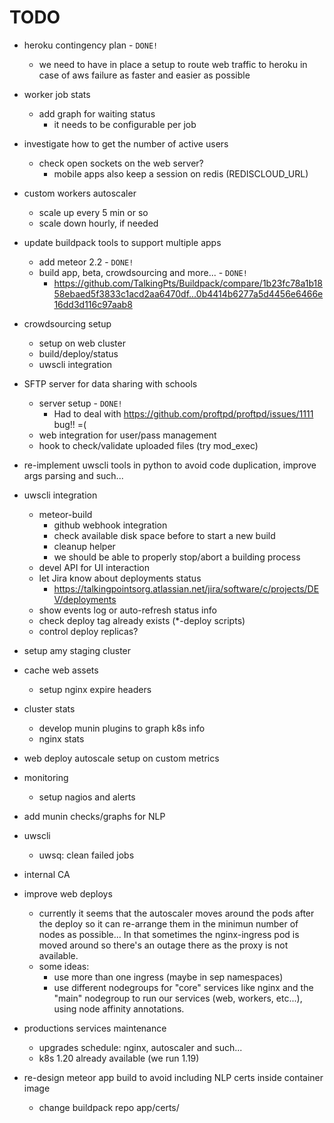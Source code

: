 # TODO

* heroku contingency plan - `DONE!`
    * we need to have in place a setup to route web traffic to heroku in case of aws failure as faster and easier as possible

* worker job stats
    * add graph for waiting status
        * it needs to be configurable per job

* investigate how to get the number of active users
    * check open sockets on the web server?
        * mobile apps also keep a session on redis (REDISCLOUD_URL)

* custom workers autoscaler
    * scale up every 5 min or so
    * scale down hourly, if needed

* update buildpack tools to support multiple apps
    * add meteor 2.2 - `DONE!`
    * build app, beta, crowdsourcing and more... - `DONE!`
        * https://github.com/TalkingPts/Buildpack/compare/1b23fc78a1b1858ebaed5f3833c1acd2aa6470df...0b4414b6277a5d4456e6466e16dd3d116c97aab8

* crowdsourcing setup
    * setup on web cluster
    * build/deploy/status
    * uwscli integration

* SFTP server for data sharing with schools
    * server setup - `DONE!`
        * Had to deal with https://github.com/proftpd/proftpd/issues/1111 bug!! =(
    * web integration for user/pass management
    * hook to check/validate uploaded files (try mod_exec)

* re-implement uwscli tools in python to avoid code duplication, improve args parsing and such...

* uwscli integration
    * meteor-build
        * github webhook integration
        * check available disk space before to start a new build
        * cleanup helper
        * we should be able to properly stop/abort a building process
    * devel API for UI interaction
    * let Jira know about deployments status
        * https://talkingpointsorg.atlassian.net/jira/software/c/projects/DEV/deployments
    * show events log or auto-refresh status info
    * check deploy tag already exists (*-deploy scripts)
    * control deploy replicas?

* setup amy staging cluster

* cache web assets
    * setup nginx expire headers

* cluster stats
    * develop munin plugins to graph k8s info
    * nginx stats

* web deploy autoscale setup on custom metrics

* monitoring
    * setup nagios and alerts

* add munin checks/graphs for NLP

* uwscli
    * uwsq: clean failed jobs

* internal CA

* improve web deploys
    * currently it seems that the autoscaler moves around the pods after the deploy so it can re-arrange them in the minimun number of nodes as possible... In that sometimes the nginx-ingress pod is moved around so there's an outage there as the proxy is not available.
    * some ideas:
        * use more than one ingress (maybe in sep namespaces)
        * use different nodegroups for "core" services like nginx and the "main" nodegroup to run our services (web, workers, etc...), using node affinity annotations.

* productions services maintenance
    * upgrades schedule: nginx, autoscaler and such...
    * k8s 1.20 already available (we run 1.19)

* re-design meteor app build to avoid including NLP certs inside container image
    * change buildpack repo app/certs/
